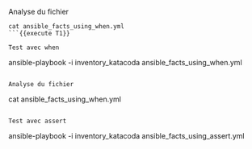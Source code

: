Analyse du fichier
```
cat ansible_facts_using_when.yml
```{{execute T1}}

Test avec when 
```
ansible-playbook -i inventory_katacoda ansible_facts_using_when.yml
```{{execute T1}}

Analyse du fichier
```
cat ansible_facts_using_when.yml
```{{execute T1}}

Test avec assert 
```
ansible-playbook -i inventory_katacoda ansible_facts_using_assert.yml
```{{execute T1}}
